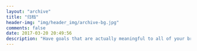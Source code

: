 ```yaml
---
layout: "archive"
title: "归档"
header-img: "img/header_img/archive-bg.jpg"
comments: false
date: 2017-03-20 20:49:56
description: "Have goals that are actually meaningful to all of your brain, not just a piece, and immerse yourself in whatever it is you do."
---
```

